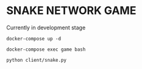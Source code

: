 # SNAKE NETWORK GAME

Currently in development stage


```docker-compose up -d```

```docker-compose exec game bash```

```python client/snake.py```

